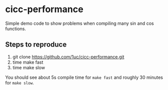 # cicc-performance
Simple demo code to show problems when compiling many sin and cos functions.

## Steps to reproduce
1. git clone https://github.com/1uc/cicc-performance.git
2. time make fast
3. time make slow

You should see about 5s compile time for `make fast` and roughly 30 minutes for
`make slow`.

